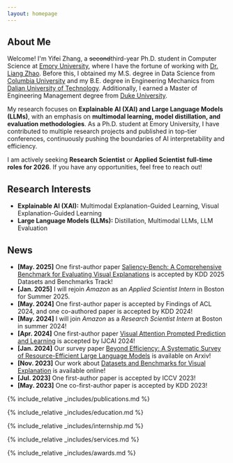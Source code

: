 ```yaml
---
layout: homepage
---
```


## About Me

Welcome! I'm Yifei Zhang, a ~~second~~third-year Ph.D. student in Computer Science at [Emory University](https://www.cs.emory.edu/home/), where I have the fortune of working with [Dr. Liang Zhao](http://cs.emory.edu/~lzhao41/index.htm). Before this, I obtained my M.S. degree in Data Science from [Columbia University](https://www.columbia.edu/) and my B.E. degree in Engineering Mechanics from [Dalian University of Technology](https://www.dlut.edu.cn/). Additionally, I earned a Master of Engineering Management degree from [Duke University](https://duke.edu/).

My research focuses on **Explainable AI (XAI) and Large Language Models (LLMs)**, with an emphasis on **multimodal learning, model distillation, and evaluation methodologies**. As a Ph.D. student at Emory University, I have contributed to multiple research projects and published in top-tier conferences, continuously pushing the boundaries of AI interpretability and efficiency.

I am actively seeking **Research Scientist** or **Applied Scientist** **full-time roles for 2026**. If you have any opportunities, feel free to reach out!

## Research Interests
- **Explainable AI (XAI):** Multimodal Explanation-Guided Learning, Visual Explanation-Guided Learning  
- **Large Language Models (LLMs):** Distillation, Multimodal LLMs, LLM Evaluation  

## News
- **[May. 2025]** One first-author paper [Saliency-Bench: A Comprehensive Benchmark for Evaluating Visual Explanations](https://arxiv.org/abs/2310.08537) is accepted by KDD 2025 Datasets and Benchmarks Track!
- **[Jan. 2025]** I will rejoin *Amazon* as an *Applied Scientist Intern* in Boston for Summer 2025.
- **[May. 2024]** One first-author paper is accepted by Findings of ACL 2024, and one co-authored paper is accepted by KDD 2024!
- **[May. 2024]** I will join *Amazon* as a *Research Scientist Intern* at Boston in summer 2024!
- **[Apr. 2024]** One first-author paper [Visual Attention Prompted Prediction and Learning](https://arxiv.org/abs/2310.08420) is accepted by IJCAI 2024!
- **[Jan. 2024]** Our survey paper [Beyond Efficiency: A Systematic Survey of Resource-Efficient Large Language Models](https://arxiv.org/abs/2401.00625) is available on Arxiv!
- **[Nov. 2023]** Our work about [Datasets and Benchmarks for Visual Explanation](https://xaidataset.github.io/) is available online!
- **[Jul. 2023]** One first-author paper is accepted by ICCV 2023!
- **[May. 2023]** One co-first-author paper is accepted by KDD 2023!

{% include_relative _includes/publications.md %}

{% include_relative _includes/education.md %}

{% include_relative _includes/internship.md %}

{% include_relative _includes/services.md %}

{% include_relative _includes/awards.md %}
<!--
{% include_relative _includes/softwares.md %}
-->
